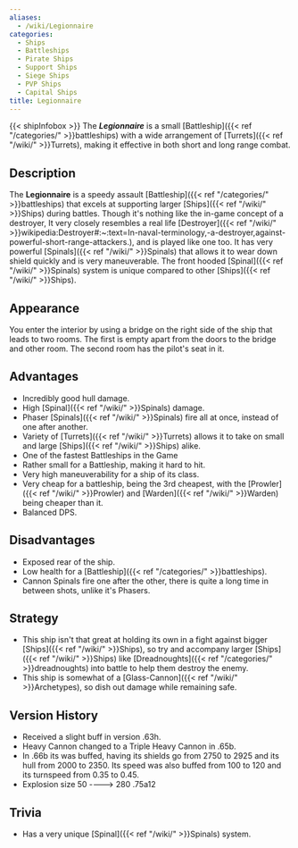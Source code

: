 ```yaml
---
aliases:
  - /wiki/Legionnaire
categories:
  - Ships
  - Battleships
  - Pirate Ships
  - Support Ships
  - Siege Ships
  - PVP Ships
  - Capital Ships
title: Legionnaire
---
```


{{< shipInfobox >}} The **_Legionnaire_** is a small [Battleship]({{< ref "/categories/" >}}battleships) with a wide arrangement of [Turrets]({{< ref "/wiki/" >}}Turrets), making it effective in both short and long range combat.

## Description

The **Legionnaire** is a speedy assault [Battleship]({{< ref "/categories/" >}}battleships) that excels at supporting larger [Ships]({{< ref "/wiki/" >}}Ships) during battles. Though it's nothing like the in-game concept of a destroyer, It very closely resembles a real life [Destroyer]({{< ref "/wiki/" >}}wikipedia:Destroyer#:~:text=In-naval-terminology,-a-destroyer,against-powerful-short-range-attackers.), and is played like one too. It has very powerful [Spinals]({{< ref "/wiki/" >}}Spinals) that allows it to wear down shield quickly and is very maneuverable. The front hooded [Spinal]({{< ref "/wiki/" >}}Spinals) system is unique compared to other [Ships]({{< ref "/wiki/" >}}Ships).

## Appearance

You enter the interior by using a bridge on the right side of the ship that leads to two rooms. The first is empty apart from the doors to the bridge and other room. The second room has the pilot's seat in it.

## Advantages

- Incredibly good hull damage.
- High [Spinal]({{< ref "/wiki/" >}}Spinals) damage.
- Phaser [Spinals]({{< ref "/wiki/" >}}Spinals) fire all at once, instead of one after another.
- Variety of [Turrets]({{< ref "/wiki/" >}}Turrets) allows it to take on small and large [Ships]({{< ref "/wiki/" >}}Ships) alike.
- One of the fastest Battleships in the Game
- Rather small for a Battleship, making it hard to hit.
- Very high maneuverability for a ship of its class.
- Very cheap for a battleship, being the 3rd cheapest, with the [Prowler]({{< ref "/wiki/" >}}Prowler) and [Warden]({{< ref "/wiki/" >}}Warden) being cheaper than it.
- Balanced DPS.

## Disadvantages

- Exposed rear of the ship.
- Low health for a [Battleship]({{< ref "/categories/" >}}battleships).
- Cannon Spinals fire one after the other, there is quite a long time in between shots, unlike it's Phasers.

## Strategy

- This ship isn't that great at holding its own in a fight against bigger [Ships]({{< ref "/wiki/" >}}Ships), so try and accompany larger [Ships]({{< ref "/wiki/" >}}Ships) like [Dreadnoughts]({{< ref "/categories/" >}}dreadnoughts) into battle to help them destroy the enemy.
- This ship is somewhat of a [Glass-Cannon]({{< ref "/wiki/" >}}Archetypes), so dish out damage while remaining safe.

## Version History

- Received a slight buff in version .63h.
- Heavy Cannon changed to a Triple Heavy Cannon in .65b.
- In .66b its was buffed, having its shields go from 2750 to 2925 and its hull from 2000 to 2350. Its speed was also buffed from 100 to 120 and its turnspeed from 0.35 to 0.45.
- Explosion size 50 ----> 280 .75a12

## Trivia

- Has a very unique [Spinal]({{< ref "/wiki/" >}}Spinals) system.

